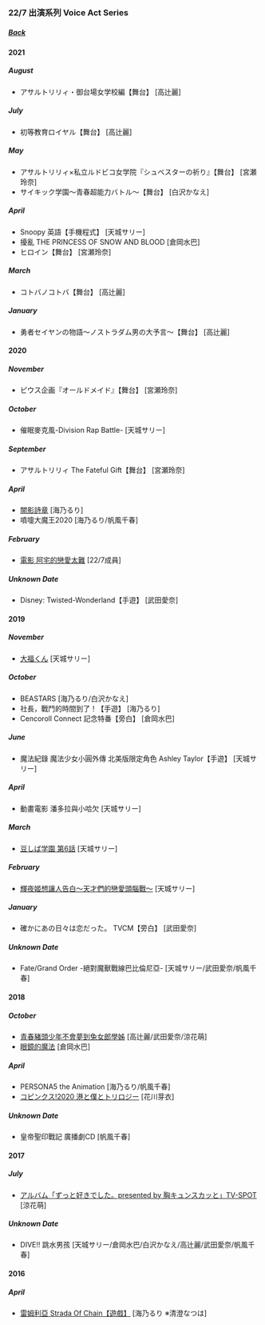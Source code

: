 ### 22/7 出演系列 Voice Act Series
##### [Back](../HostsCreation.md)

#### 2021
##### August
- アサルトリリィ・御台場女学校編【舞台】 [高辻麗]<br>

##### July
- 初等教育ロイヤル【舞台】 [高辻麗]<br>

##### May
- アサルトリリィ×私立ルドビコ女学院『シュベスターの祈り』【舞台】 [宮瀬玲奈]<br>
- サイキック学園〜青春超能力バトル〜【舞台】 [白沢かなえ]<br>

##### April
- Snoopy 英語【手機程式】 [天城サリー]<br>
- 擾亂 THE PRINCESS OF SNOW AND BLOOD [倉岡水巴]<br>
- ヒロイン【舞台】 [宮瀬玲奈]<br>

##### March
- コトバノコトバ【舞台】 [高辻麗]<br>

##### January
- 勇者セイヤンの物語～ノストラダム男の大予言～【舞台】 [高辻麗]<br>

#### 2020
##### November
- ピウス企画『オールドメイド』【舞台】 [宮瀬玲奈]<br>

##### October
- 催眠麥克風-Division Rap Battle- [天城サリー]<br>

##### September
- アサルトリリィ The Fateful Gift【舞台】 [宮瀬玲奈]<br>

##### April
- [闇影詩章](09_Shadowverse_Ruri.md) [海乃るり]<br>
- 噴嚏大魔王2020 [海乃るり/帆風千春]<br>

##### February
- [電影 阿宅的戀愛太難](02_Wotakoi_Film_227.md) [22/7成員]<br>

##### Unknown Date
- Disney: Twisted-Wonderland【手遊】 [武田愛奈]<br>

#### 2019
##### November
- [大福くん](06_Mango_Sally.md) [天城サリー]<br>

##### October
- BEASTARS [海乃るり/白沢かなえ]<br>
- 社長，戰鬥的時間到了！【手遊】 [海乃るり]<br>
- Cencoroll Connect 記念特番【旁白】 [倉岡水巴]<br>

##### June
- 魔法紀錄 魔法少女小圓外傳 北美版限定角色 Ashley Taylor【手遊】 [天城サリー]<br>

##### April
- 動畫電影 潘多拉與小哈欠 [天城サリー]<br>

##### March
- [豆しば学園 第6話](04_MameshibaGakuen_Sally.md) [天城サリー]<br>

##### February
- [輝夜姬想讓人告白～天才們的戀愛頭腦戰～](07_Kaguya-sama_Sally.md) [天城サリー]<br>

##### January
- 確かにあの日々は恋だった。 TVCM【旁白】 [武田愛奈]<br>

##### Unknown Date
- Fate/Grand Order -絕對魔獸戰線巴比倫尼亞- [天城サリー/武田愛奈/帆風千春]<br>

#### 2018
##### October
- [青春豬頭少年不會夢到兔女郎學姊](03_SeishunButaYaro_Urara_Aina_Moe.md) [高辻麗/武田愛奈/涼花萌]<br>
- [眼鏡的魔法](01_TheMagicOfGlasses_Mizuha.md) [倉岡水巴]<br>

##### April
- PERSONA5 the Animation [海乃るり/帆風千春]<br>
- [コピンクス!2020 港と僕とトリロジー](05_2020pinkss_Mei.md) [花川芽衣]<br>

##### Unknown Date
- 皇帝聖印戰記 廣播劇CD [帆風千春]<br>

#### 2017
##### July
- [アルバム「ずっと好きでした。presented by 胸キュンスカッと」TV-SPOT](08_SonyMusicCM_Moe.md) [涼花萌]<br>

##### Unknown Date
- DIVE!! 跳水男孩 [天城サリー/倉岡水巴/白沢かなえ/高辻麗/武田愛奈/帆風千春]<br>

#### 2016
##### April
- [雷姆利亞 Strada Of Chain【遊戲】](10_Lemuria_StradaOfChain_Ruri.md) [海乃るり ※清澄なつは]<br>
